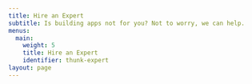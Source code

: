 ```yaml
---
title: Hire an Expert
subtitle: Is building apps not for you? Not to worry, we can help.
menus:
  main:
    weight: 5
    title: Hire an Expert
    identifier: thunk-expert
layout: page
---
```

